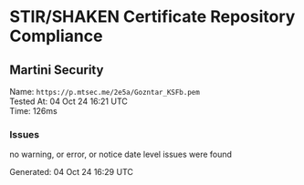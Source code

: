 # STIR/SHAKEN Certificate Repository Compliance

## Martini Security

Name: `https://p.mtsec.me/2e5a/Gozntar_KSFb.pem`\
Tested At: 04 Oct 24 16:21 UTC\
Time: 126ms

### Issues

no warning, or error, or notice date level issues were found

Generated: 04 Oct 24 16:29 UTC